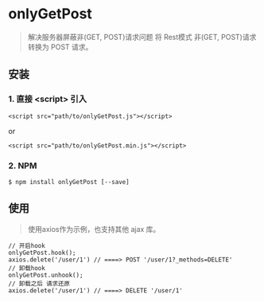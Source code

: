 # onlyGetPost

> 解决服务器屏蔽非(GET, POST)请求问题 将 Rest模式 非(GET, POST)请求 转换为 POST 请求。
## 安装

### 1. 直接 \<script\> 引入
```
<script src="path/to/onlyGetPost.js"></script>
```
or
```
<script src="path/to/onlyGetPost.min.js"></script>
```

### 2. NPM
```
$ npm install onlyGetPost [--save]
```

## 使用
> 使用axios作为示例，也支持其他 ajax 库。
```
// 开启hook
onlyGetPost.hook();
axios.delete('/user/1') // ====> POST '/user/1?_methods=DELETE'
// 卸载hook
onlyGetPost.unhook();
// 卸载之后 请求还原
axios.delete('/user/1') // ====> DELETE '/user/1'
```
